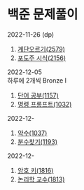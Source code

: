 # 백준 문제풀이
2022-11-26 (dp)
1. [계단오르기(2579)](https://www.acmicpc.net/problem/2579)
2. [포도주 시식(2156)](https://www.acmicpc.net/problem/2156)

2022-12-05
<br> 하루에 2개씩 Bronze I
1. [단어 공부(1157)](https://www.acmicpc.net/problem/1157)
2. [명령 프롬프트(1032)](https://www.acmicpc.net/problem/1032)

2022-12-
1. [약수(1037)](https://www.acmicpc.net/problem/1037)
2. [분수찾기(1193)](https://www.acmicpc.net/problem/1193)

2022-12-
1. [암호 키(1816)](https://www.acmicpc.net/problem/1816)
2. [논리학 교수(1813)](https://www.acmicpc.net/problem/1813)
